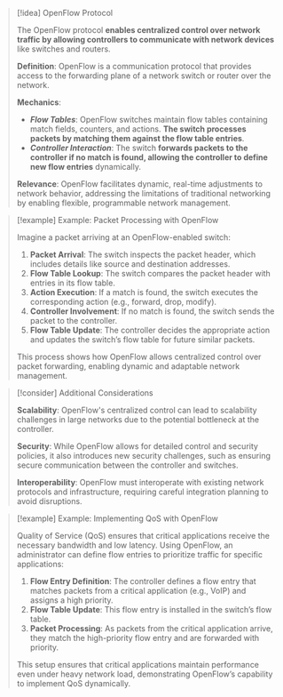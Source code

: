 > [!idea] OpenFlow Protocol
> 
> The OpenFlow protocol **enables centralized control over network traffic by allowing controllers to communicate with network devices** like switches and routers.
> 
> **Definition**: OpenFlow is a communication protocol that provides access to the forwarding plane of a network switch or router over the network.
> 
> **Mechanics**: 
> - ***Flow Tables***: OpenFlow switches maintain flow tables containing match fields, counters, and actions. **The switch processes packets by matching them against the flow table entries**.
> - ***Controller Interaction***: The switch **forwards packets to the controller if no match is found, allowing the controller to define new flow entries** dynamically.
> 
> **Relevance**: OpenFlow facilitates dynamic, real-time adjustments to network behavior, addressing the limitations of traditional networking by enabling flexible, programmable network management.

> [!example] Example: Packet Processing with OpenFlow
> 
> Imagine a packet arriving at an OpenFlow-enabled switch:
> 
> 1. **Packet Arrival**: The switch inspects the packet header, which includes details like source and destination addresses.
> 2. **Flow Table Lookup**: The switch compares the packet header with entries in its flow table.
> 3. **Action Execution**: If a match is found, the switch executes the corresponding action (e.g., forward, drop, modify).
> 4. **Controller Involvement**: If no match is found, the switch sends the packet to the controller.
> 5. **Flow Table Update**: The controller decides the appropriate action and updates the switch’s flow table for future similar packets.
> 
> This process shows how OpenFlow allows centralized control over packet forwarding, enabling dynamic and adaptable network management.

> [!consider] Additional Considerations
> 
> **Scalability**: OpenFlow's centralized control can lead to scalability challenges in large networks due to the potential bottleneck at the controller.
> 
> **Security**: While OpenFlow allows for detailed control and security policies, it also introduces new security challenges, such as ensuring secure communication between the controller and switches.
> 
> **Interoperability**: OpenFlow must interoperate with existing network protocols and infrastructure, requiring careful integration planning to avoid disruptions.

> [!example] Example: Implementing QoS with OpenFlow
> 
> Quality of Service (QoS) ensures that critical applications receive the necessary bandwidth and low latency. Using OpenFlow, an administrator can define flow entries to prioritize traffic for specific applications:
> 
> 1. **Flow Entry Definition**: The controller defines a flow entry that matches packets from a critical application (e.g., VoIP) and assigns a high priority.
> 2. **Flow Table Update**: This flow entry is installed in the switch’s flow table.
> 3. **Packet Processing**: As packets from the critical application arrive, they match the high-priority flow entry and are forwarded with priority.
> 
> This setup ensures that critical applications maintain performance even under heavy network load, demonstrating OpenFlow’s capability to implement QoS dynamically.